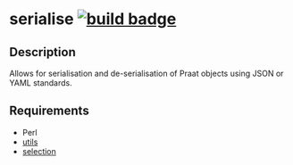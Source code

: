 serialise [![build badge][badge]][build]
=========

Description
-----------

Allows for serialisation and de-serialisation of Praat objects using JSON or YAML standards.

Requirements
------------

* Perl
* [utils](https://gitlab.com/cpran/plugin_utils)
* [selection](https://gitlab.com/cpran/plugin_selection)

[badge]: https://ci.gitlab.com/projects/2842/status.png?ref=master
[build]: https://ci.gitlab.com/projects/2842